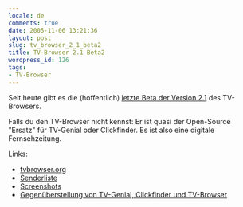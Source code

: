 ```yaml
---
locale: de
comments: true
date: 2005-11-06 13:21:36
layout: post
slug: tv_browser_2_1_beta2
title: TV-Browser 2.1 Beta2
wordpress_id: 126
tags:
- TV-Browser
---
```


Seit heute gibt es die (hoffentlich) [letzte Beta der Version 2.1](http://forum.tvbrowser.org/viewtopic.php?t=2666)
des TV-Browsers.

Falls du den TV-Browser nicht kennst: Er ist quasi der Open-Source "Ersatz" für
TV-Genial oder Clickfinder. Es ist also eine digitale Fernsehzeitung. 

Links:

  * [tvbrowser.org](http://tvbrowser.org)
  * [Senderliste](http://wiki.tvbrowser.org/index.php/Senderliste)
  * [Screenshots](http://tvbrowser.org/screenshots.php)
  * [Gegenüberstellung von TV-Genial, Clickfinder und TV-Browser](http://wiki.tvbrowser.org/index.php/Gegen%C3%BCberstellung)

